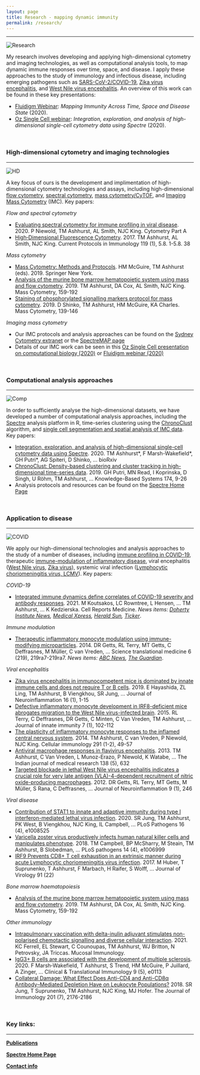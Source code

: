 ```yaml
---
layout: page
title: Research - mapping dynamic immunity
permalink: /research/
---
```


---

![Research](https://raw.githubusercontent.com/tomashhurst/tomashhurst.github.io/master/images/Research.png)

My research involves developing and applying high-dimensional cytometry and imaging technologies, as well as computational analysis tools, to map dynamic immune responses over time, space, and disease. I apply these approaches to the study of immunology and infectious disease, including emerging pathogens such as [SARS-CoV-2/COVID-19](https://www.cell.com/cell-reports-medicine/fulltext/S2666-3791(21)00019-7), [Zika virus encephalitis](https://jneuroinflammation.biomedcentral.com/articles/10.1186/s12974-019-1566-5), and [West Nile virus encephalitis](https://jneuroinflammation.biomedcentral.com/articles/10.1186/1742-2094-9-246). An overview of this work can be found in these key presentations:
- [Fluidigm Webinar](https://www.fluidigm.com/articles/presentation---mapping-dynamic-immunity-across-time-space-and-disease-state-using-high%E2%80%90dimensional-cytometry-technologies-and-analytics): *Mapping Immunity Across Time, Space and Disease State* (2020). 
- [Oz Single Cell webinar](https://youtu.be/poEDERGXrQw?t=3151): *Integration, exploration, and analysis of high-dimensional single-cell cytometry data using Spectre* (2020). 

<br />

### High-dimensional cytometry and imaging technologies ###

---

![HD](https://raw.githubusercontent.com/tomashhurst/tomashhurst.github.io/master/images/Tech.png)

A key focus of ours is the development and implimentation of high-dimensional cytometry technologies and assays, including high-dimensional [flow cytometry](https://sydneycytometry.org.au/flowcytometry), [spectral cytometry](https://sydneycytometry.org.au/flowcytometry), [mass cytometry/CyTOF](https://sydneycytometry.org.au/masscytometry/cytof), and [Imaging Mass Cytometry](https://sydneycytometry.org.au/masscytometry/imc) (IMC). Key papers:

*Flow and spectral cytometry*
- [Evaluating spectral cytometry for immune profiling in viral disease](https://onlinelibrary.wiley.com/doi/abs/10.1002/cyto.a.24211). 2020. P Niewold, TM Ashhurst, AL Smith, NJC King. Cytometry Part A
- [High‐Dimensional Fluorescence Cytometry](https://currentprotocols.onlinelibrary.wiley.com/doi/abs/10.1002/cpim.37). 2017. TM Ashhurst, AL Smith, NJC King. Current Protocols in Immunology 119 (1), 5.8. 1-5.8. 38

*Mass cytometry*
- [Mass Cytometry: Methods and Protocols](https://link.springer.com/book/10.1007/978-1-4939-9454-0). HM McGuire, TM Ashhurst (eds). 2019. Springer New York.
- [Analysis of the murine bone marrow hematopoietic system using mass and flow cytometry](https://link.springer.com/protocol/10.1007/978-1-4939-9454-0_12). 2019. TM Ashhurst, DA Cox, AL Smith, NJC King. Mass Cytometry, 159-192
- [Staining of phosphorylated signalling markers protocol for mass cytometry](https://link.springer.com/protocol/10.1007/978-1-4939-9454-0_10). 2019. D Shinko, TM Ashhurst, HM McGuire, KA Charles. Mass Cytometry, 139-146

*Imaging mass cytometry*
- Our IMC protocols and analysis approaches can be found on the [Sydney Cytometry extranet](https://sydneycytometry.org.au/wiki-launch) or the [SpectreMAP page](https://wiki.centenary.org.au/x/nP5DCg)
- Details of our IMC work can be seen in this [Oz Single Cell presentation on computational biology (2020)](https://youtu.be/poEDERGXrQw?t=3151) or [Fluidigm webinar (2020)](https://www.fluidigm.com/articles/presentation---mapping-dynamic-immunity-across-time-space-and-disease-state-using-high%E2%80%90dimensional-cytometry-technologies-and-analytics)

<br />

### Computational analysis approaches ###

---

![Comp](https://wiki.centenary.org.au/download/attachments/146080606/Screen%20Shot%202020-10-22%20at%2012.25.13%20pm.png?version=1&modificationDate=1603369521998&api=v2)

In order to sufficiently analyse the high-dimensional datasets, we have developed a number of computational analysis approaches, including the [Spectre](https://github.com/ImmuneDynamics/Spectre) analysis platform in R, time-series clustering using the [ChronoClust](https://www.sciencedirect.com/science/article/pii/S0950705119300796) algorithm, and [single cell segmentation and spatial analysis of IMC data](https://wiki.centenary.org.au/x/nP5DCg). Key papers:

- [Integration, exploration, and analysis of high-dimensional single-cell cytometry data using Spectre](https://www.biorxiv.org/content/10.1101/2020.10.22.349563v1.abstract). 2020. TM Ashhurst*, F Marsh-Wakefield*, GH Putri*, AG Spiteri, D Shinko, ... bioRxiv
- [ChronoClust: Density-based clustering and cluster tracking in high-dimensional time-series data](https://www.sciencedirect.com/science/article/pii/S0950705119300796). 2019. GH Putri, MN Read, I Koprinska, D Singh, U Röhm, TM Ashhurst, ... Knowledge-Based Systems 174, 9-26
- Analysis protocols and resources can be found on the [Spectre Home Page](https://github.com/ImmuneDynamics/Spectre)

<br />

### Application to disease ###

---

![COVID](https://raw.githubusercontent.com/tomashhurst/tomashhurst.github.io/master/images/Publication%202.png)

We apply our high-dimensional technologies and analysis approaches to the study of a number of diseases, including [immune profiling in COVID-19](https://doi.org/10.1016/j.xcrm.2021.100208), therapeutic [immune-modulation of inflammatory disease](https://stm.sciencemag.org/content/6/219/219ra7.short), viral encephalitis ([West Nile virus](https://jneuroinflammation.biomedcentral.com/articles/10.1186/1742-2094-9-246), [Zika virus](https://jneuroinflammation.biomedcentral.com/articles/10.1186/s12974-019-1566-5)), systemic viral infection ([Lymphocytic choriomeningitis virus, LCMV](https://jvi.asm.org/content/91/22/e01219-17.short)). Key papers:

*COVID-19*

- [Integrated immune dynamics define correlates of COVID-19 severity and antibody responses](https://www.cell.com/cell-reports-medicine/fulltext/S2666-3791(21)00019-7). 2021. M Koutsakos, LC Rowntree, L Hensen, ... TM Ashhurst, ... K Kedzierska. Cell Reports Medicine. *News items: [Doherty Institute News](https://www.doherty.edu.au/news-events/news/mapping-an-effective-immune-response-to-covid-19), [Medical Xpress](https://medicalxpress.com/news/2021-02-effective-immune-response-covid-.html), [Herald Sun](https://www.heraldsun.com.au/coronavirus/melbourne-experts-uncover-why-covid-affects-people-differently/news-story/ed5ffb9604c1b4db776503562e494f71), [Ticker](https://twitter.com/tickerNEWSau/status/1359991653243572224?s=20)*.

*Immune modulation*

- [Therapeutic inflammatory monocyte modulation using immune-modifying microparticles](https://stm.sciencemag.org/content/6/219/219ra7.short). 2014. DR Getts, RL Terry, MT Getts, C Deffrasnes, M Müller, C van Vreden, ... Science translational medicine 6 (219), 219ra7-219ra7. *News items: [ABC News](http://www.abc.net.au/science/articles/2014/01/16/3926376.htm), [The Guardian](http://www.theguardian.com/world/2014/jan/16/heart-attack-damage-can-be-reduced-with-a-simple-injection-say-experts)*.

*Viral encephalitis*

- [Zika virus encephalitis in immunocompetent mice is dominated by innate immune cells and does not require T or B cells](https://jneuroinflammation.biomedcentral.com/articles/10.1186/s12974-019-1566-5). 2019. E Hayashida, ZL Ling, TM Ashhurst, B Viengkhou, SR Jung, ... Journal of Neuroinflammation 16 (1), 1-15
- [Defective inflammatory monocyte development in IRF8-deficient mice abrogates migration to the West Nile virus-infected brain](https://www.karger.com/Article/Abstract/365972). 2015. RL Terry, C Deffrasnes, DR Getts, C Minten, C Van Vreden, TM Ashhurst, ... Journal of innate immunity 7 (1), 102-112
- [The plasticity of inflammatory monocyte responses to the inflamed central nervous system](https://www.sciencedirect.com/science/article/pii/S0008874914001117). 2014. TM Ashhurst, C van Vreden, P Niewold, NJC King. Cellular immunology 291 (1-2), 49-57
- [Antiviral macrophage responses in flavivirus encephalitis](https://www.ncbi.nlm.nih.gov/pmc/articles/PMC3928696/). 2013. TM Ashhurst, C Van Vreden, L Munoz-Erazo, P Niewold, K Watabe, ... The Indian journal of medical research 138 (5), 632
- [Targeted blockade in lethal West Nile virus encephalitis indicates a crucial role for very late antigen (VLA)-4-dependent recruitment of nitric oxide-producing macrophages](https://jneuroinflammation.biomedcentral.com/articles/10.1186/1742-2094-9-246). 2012. DR Getts, RL Terry, MT Getts, M Müller, S Rana, C Deffrasnes, ... Journal of Neuroinflammation 9 (1), 246

*Viral disease*

- [Contribution of STAT1 to innate and adaptive immunity during type I interferon-mediated lethal virus infection](https://journals.plos.org/plospathogens/article?id=10.1371/journal.ppat.1008525&rev=1). 2020. SR Jung, TM Ashhurst, PK West, B Viengkhou, NJC King, IL Campbell, ... PLoS Pathogens 16 (4), e1008525
- [Varicella zoster virus productively infects human natural killer cells and manipulates phenotype](https://journals.plos.org/plospathogens/article?rev=1&id=10.1371/journal.ppat.1006999). 2018. TM Campbell, BP McSharry, M Steain, TM Ashhurst, B Slobedman, ... PLoS pathogens 14 (4), e1006999
- [IRF9 Prevents CD8+ T cell exhaustion in an extrinsic manner during acute Lymphocytic choriomeningitis virus infection](https://jvi.asm.org/content/91/22/e01219-17.short). 2017. M Huber, T Suprunenko, T Ashhurst, F Marbach, H Raifer, S Wolff, ... Journal of Virology 91 (22)

*Bone marrow haematopoiesis*

- [Analysis of the murine bone marrow hematopoietic system using mass and flow cytometry](https://link.springer.com/protocol/10.1007/978-1-4939-9454-0_12). 2019. TM Ashhurst, DA Cox, AL Smith, NJC King. Mass Cytometry, 159-192

*Other immunology*

- [Intrapulmonary vaccination with delta-inulin adjuvant stimulates non-polarised chemotactic signalling and diverse cellular interaction](https://doi.org/10.1038/s41385-021-00379-6). 2021. KC Ferrell, EL Stewart, C Counoupas, TM Ashhurst, WJ Britton, N Petrovsky, JA Triccas. Mucosal Immunology.
- [IgG3+ B cells are associated with the development of multiple sclerosis](https://onlinelibrary.wiley.com/doi/abs/10.1002/cti2.1133). 2020. F Marsh‐Wakefield, T Ashhurst, S Trend, HM McGuire, P Juillard, A Zinger, ... Clinical & Translational Immunology 9 (5), e0113
- [Collateral Damage: What Effect Does Anti-CD4 and Anti-CD8α Antibody–Mediated Depletion Have on Leukocyte Populations?](https://www.jimmunol.org/content/201/7/2176.abstract) 2018. SR Jung, T Suprunenko, TM Ashhurst, NJC King, MJ Hofer. The Journal of Immunology 201 (7), 2176-2186

<br />

### Key links: ###

---

[**Publications**](https://tomashhurst.github.io/publications)

[**Spectre Home Page**](https://github.com/immunedynamics/spectre)

[**Contact info**](https://tomashhurst.github.io/about/)
